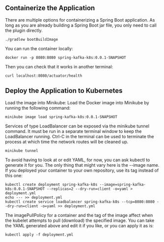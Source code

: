 ## Containerize the Application

There are multiple options for containerizing a Spring Boot application.
As long as you are already building a Spring Boot jar file, you only need to call the plugin directly.
```shell
./gradlew bootBuildImage
```
You can run the container locally:
```shell
docker run -p 8080:8080 spring-kafka-k8s:0.0.1-SNAPSHOT
```
Then you can check that it works in another terminal:
```shell
curl localhost:8080/actuator/health
```

## Deploy the Application to Kubernetes

Load the image into Minikube: Load the Docker image into Minikube by running the following command:
```shell
minikube image load spring-kafka-k8s:0.0.1-SNAPSHOT
```
Services of type LoadBalancer can be exposed via the minikube tunnel command. It must be run in a separate terminal window to keep the LoadBalancer running.
Ctrl-C in the terminal can be used to terminate the process at which time the network routes will be cleaned up.
```shell
minikube tunnel
```
To avoid having to look at or edit YAML, for now, you can ask kubectl to generate it for you. The only thing that might vary here is the --image name.
If you deployed your container to your own repository, use its tag instead of this one:
```shell
kubectl create deployment spring-kafka-k8s --image=spring-kafka-k8s:0.0.1-SNAPSHOT --replicas=2 --dry-run=client -o=yaml > deployment.yml
echo --- >> deployment.yml
kubectl create service loadbalancer spring-kafka-k8s --tcp=8080:8080 --dry-run=client -o=yaml >> deployment.yml
```
The imagePullPolicy for a container and the tag of the image affect when the kubelet attempts to pull (download) the specified image.
You can take the YAML generated above and edit it if you like, or you can apply it as is:
```shell
kubectl apply -f deployment.yml
```